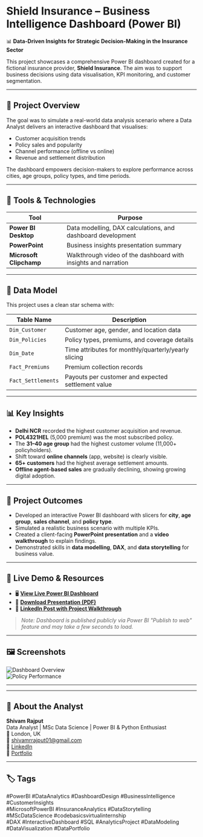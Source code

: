 # Shield Insurance – Business Intelligence Dashboard (Power BI)

📊 **Data-Driven Insights for Strategic Decision-Making in the Insurance Sector**

This project showcases a comprehensive Power BI dashboard created for a fictional insurance provider, **Shield Insurance**. The aim was to support business decisions using data visualisation, KPI monitoring, and customer segmentation.

---

## 🎯 Project Overview

The goal was to simulate a real-world data analysis scenario where a Data Analyst delivers an interactive dashboard that visualises:

- Customer acquisition trends
- Policy sales and popularity
- Channel performance (offline vs online)
- Revenue and settlement distribution

The dashboard empowers decision-makers to explore performance across cities, age groups, policy types, and time periods.

---

## 🧰 Tools & Technologies

| Tool                  | Purpose                                                             |
|-----------------------|---------------------------------------------------------------------|
| **Power BI Desktop**   | Data modelling, DAX calculations, and dashboard development         |
| **PowerPoint**         | Business insights presentation summary                              |
| **Microsoft Clipchamp**| Walkthrough video of the dashboard with insights and narration      |

---

## 📁 Data Model

This project uses a clean star schema with:

| Table Name         | Description                                                           |
|--------------------|-----------------------------------------------------------------------|
| `Dim_Customer`     | Customer age, gender, and location data                               |
| `Dim_Policies`     | Policy types, premiums, and coverage details                          |
| `Dim_Date`         | Time attributes for monthly/quarterly/yearly slicing                  |
| `Fact_Premiums`    | Premium collection records                                            |
| `Fact_Settlements` | Payouts per customer and expected settlement value                    |

---

## 📊 Key Insights

- **Delhi NCR** recorded the highest customer acquisition and revenue.
- **POL4321HEL** (5,000 premium) was the most subscribed policy.
- The **31–40 age group** had the highest customer volume (11,000+ policyholders).
- Shift toward **online channels** (app, website) is clearly visible.
- **65+ customers** had the highest average settlement amounts.
- **Offline agent-based sales** are gradually declining, showing growing digital adoption.

---

## 💼 Project Outcomes

- Developed an interactive Power BI dashboard with slicers for **city**, **age group**, **sales channel**, and **policy type**.
- Simulated a realistic business scenario with multiple KPIs.
- Created a client-facing **PowerPoint presentation** and a **video walkthrough** to explain findings.
- Demonstrated skills in **data modelling**, **DAX**, and **data storytelling** for business value.

---

## 🔗 Live Demo & Resources

- 🖥️ **[View Live Power BI Dashboard](https://app.powerbi.com/groups/me/reports/7d423880-7f26-4f1f-974a-a6578da098ae/b962279670e1407dc700?experience=power-bi)**  
- 📄 **[Download Presentation (PDF)](https://yourfilelink.com/presentation.pdf)**  
- 🔗 **[LinkedIn Post with Project Walkthrough](https://www.linkedin.com/in/shivamrrajput01/)**

> _Note: Dashboard is published publicly via Power BI "Publish to web" feature and may take a few seconds to load._

---

## 🖼️ Screenshots

![Dashboard Overview](assets/dashboard-overview.png)  
![Policy Performance](assets/policy-performance.png)

---


---

## 👤 About the Analyst

**Shivam Rajput**  
Data Analyst | MSc Data Science | Power BI & Python Enthusiast  
📍 London, UK  
📧 shivamrrajput01@gmail.com  
🔗 [LinkedIn](https://www.linkedin.com/in/shivamrrajput01)  
🔗 [Portfolio](#)

---

## 🏷️ Tags

#PowerBI #DataAnalytics #DashboardDesign #BusinessIntelligence #CustomerInsights  
#MicrosoftPowerBI #InsuranceAnalytics #DataStorytelling #MScDataScience #codebasicsvirtualinternship  
#DAX #InteractiveDashboard #SQL #AnalyticsProject #DataModeling #DataVisualization #DataPortfolio

